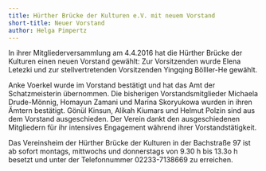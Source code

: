 ```yaml
---
title: Hürther Brücke der Kulturen e.V. mit neuem Vorstand
short-title: Neuer Vorstand
author: Helga Pimpertz
---
```


In ihrer Mitgliederversammlung am 4.4.2016 hat die Hürther Brücke der
Kulturen einen neuen Vorstand gewählt: Zur Vorsitzenden wurde Elena
Letezki und zur stellvertretenden Vorsitzenden Yingqing Bölller-He
gewählt.

Anke Voerkel wurde im Vorstand bestätigt und hat das Amt der
Schatzmeisterin übernommen. Die bisherigen Vorstandsmitglieder
Michaela Drude-Mönnig, Homayun Zamani und Marina Skoryukowa wurden in
ihren Ämtern bestätigt.  Gönül Kinsun, Alikah Kiumars und Helmut
Polzin sind aus dem Vorstand ausgeschieden.  Der Verein dankt den
ausgeschiedenen Mitgliedern für ihr intensives Engagement während
ihrer Vorstandstätigkeit.

Das Vereinsheim der Hürther Brücke der Kulturen in der Bachstraße 97
ist ab sofort montags, mittwochs und donnerstags von 9.30 h bis 13.3o
h besetzt und unter der Telefonnummer 02233-7138669 zu erreichen.
